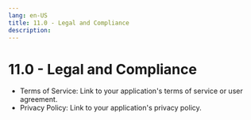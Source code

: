```yaml
---
lang: en-US
title: 11.0 - Legal and Compliance
description:
---
```

# 11.0 - Legal and Compliance

- Terms of Service: Link to your application's terms of service or user agreement.
- Privacy Policy: Link to your application's privacy policy.